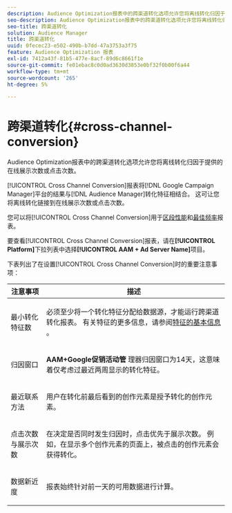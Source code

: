 ```yaml
---
description: Audience Optimization报表中的跨渠道转化选项允许您将离线转化归因于提供的在线展示次数或点击次数。
seo-description: Audience Optimization报表中的跨渠道转化选项允许您将离线转化归因于提供的在线展示次数或点击次数。
seo-title: 跨渠道转化
solution: Audience Manager
title: 跨渠道转化
uuid: 0fecec23-e502-490b-b7dd-47a3753a3f75
feature: Audience Optimization 报表
exl-id: 7412a43f-81b5-477e-8acf-89d6c8661f1e
source-git-commit: fe01ebac8c0d0ad3630d3853e0bf32f0b00f6a44
workflow-type: tm+mt
source-wordcount: '265'
ht-degree: 5%

---
```


# 跨渠道转化{#cross-channel-conversion}

Audience Optimization报表中的跨渠道转化选项允许您将离线转化归因于提供的在线展示次数或点击次数。

[!UICONTROL Cross Channel Conversion]报表将[!DNL Google Campaign Manager]平台的结果与[!DNL Audience Manager]转化特征相结合。 这可让您将离线转化链接到在线展示次数或点击次数。

您可以将[!UICONTROL Cross Channel Conversion]用于[区段性能](../../../reporting/audience-optimization-reports/aor-advertisers/segment-performance.md)和[最佳频率](../../../reporting/audience-optimization-reports/aor-advertisers/optimal-frequency.md)报表。

要查看[!UICONTROL Cross Channel Conversion]报表，请在&#x200B;**[!UICONTROL Platform]**&#x200B;下拉列表中选择&#x200B;**[!UICONTROL AAM + Ad Server Name]**&#x200B;项目。

下表列出了在设置[!UICONTROL Cross Channel Conversion]时的重要注意事项：

<table id="table_62590B4AB7624B619EC9AA8FF89722C9"> 
 <thead> 
  <tr> 
   <th class="entry"> 注意事项 </th> 
   <th class="entry"> 描述 </th> 
  </tr> 
 </thead>
 <tbody> 
  <tr> 
   <td colname="col01"> <p>最小转化特征数 </p> </td> 
   <td colname="col1"> <p>必须至少将一个转化特征分配给数据源，才能运行<span class="wintitle">跨渠道转化</span>报表。 有关特征的更多信息，请参阅<a href="../../../features/traits/create-onboarded-rule-based-traits.md">特征的基本信息</a> 。 </p> </td> 
  </tr>
  <tr> 
   <td> <p>归因窗口 </p> </td> 
   <td> <p> <b><span class="uicontrol"> AAM+Google促销活动管</span></b> 理器归因窗口为14天，这意味着仅考虑过最近两周显示的转化特征。 </p> </td> 
  </tr> 
  <tr> 
   <td> <p>最近联系方法 </p> </td> 
   <td> <p>用户在转化前最后看到的创作元素是授予转化的创作元素。 </p> </td> 
  </tr> 
  <tr> 
   <td> <p>点击次数与展示次数 </p> </td> 
   <td> <p>在决定是否同时发生归因时，点击优先于展示次数。 例如，在显示多个创作元素的页面上，被点击的创作元素会获得转化。 </p> </td> 
  </tr> 
  <tr> 
   <td> <p>数据新近度 </p> </td> 
   <td> <p>报表始终针对前一天的可用数据进行计算。 </p> </td> 
  </tr> 
 </tbody> 
</table>
